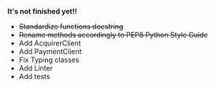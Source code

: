 **It's not finished yet!!**

- ~~Standardize functions docstring~~
- ~~Rename methods accordingly to PEP8 Python Style Guide~~
- Add AcquirerClient
- Add PaymentClient
- Fix Typing classes
- Add Linter
- Add tests
